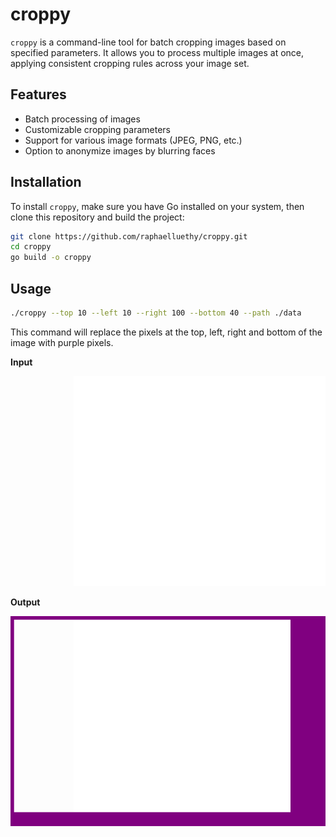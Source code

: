 # croppy

`croppy` is a command-line tool for batch cropping images based on specified parameters. It allows you to process multiple images at once, applying consistent cropping rules across your image set.

## Features

- Batch processing of images
- Customizable cropping parameters
- Support for various image formats (JPEG, PNG, etc.)
- Option to anonymize images by blurring faces

## Installation

To install `croppy`, make sure you have Go installed on your system, then clone this repository and build the project:

```bash
git clone https://github.com/raphaelluethy/croppy.git
cd croppy
go build -o croppy
```

## Usage

```bash
./croppy --top 10 --left 10 --right 100 --bottom 40 --path ./data   
```

This command will replace the pixels at the top, left, right and bottom of the image with purple pixels.

**Input**

![Input](./data/image.png)

**Output**

![Output](./output/out_image.png)
